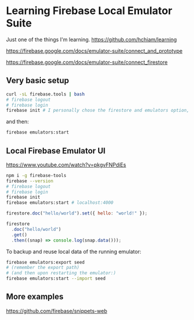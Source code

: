 # Learning Firebase Local Emulator Suite

Just one of the things I'm learning. <https://github.com/hchiam/learning>

<https://firebase.google.com/docs/emulator-suite/connect_and_prototype>

<https://firebase.google.com/docs/emulator-suite/connect_firestore>

## Very basic setup

```bash
curl -sL firebase.tools | bash
# firebase logout
# firebase login
firebase init # I personally chose the firestore and emulators option, and opted out of using a default project
```

and then:

```bash
firebase emulators:start
```

## Local Firebase Emulator UI

<https://www.youtube.com/watch?v=pkgvFNPdiEs>

```bash
npm i -g firebase-tools
firebase --version
# firebase logout
# firebase login
firebase init
firebase emulators:start # localhost:4000
```

```js
firestore.doc("hello/world").set({ hello: "world!" });

firestore
  .doc("hello/world")
  .get()
  .then((snap) => console.log(snap.data()));
```

To backup and reuse local data of the running emulator:

```bash
firebase emulators:export seed
# (remember the export path)
# (and then upon restarting the emulator:)
firebase emulators:start --import seed
```

## More examples

<https://github.com/firebase/snippets-web>
